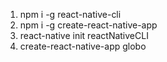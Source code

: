 1. npm i -g react-native-cli
2. npm i -g create-react-native-app
3. react-native init reactNativeCLI
4. create-react-native-app globo